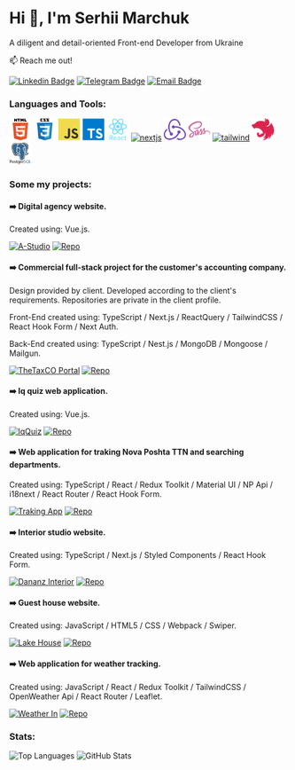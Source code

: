 # Hi 👋, I'm Serhii Marchuk
A diligent and detail-oriented Front-end Developer from Ukraine

📫 Reach me out!

[![Linkedin Badge](https://img.shields.io/badge/LinkedIn-white?style=flat&logo=linkedin&logoColor=white&labelColor=%230A66C2&color=%230A66C2)](http://www.linkedin.com/in/serhiimarchuk) [![Telegram Badge](https://img.shields.io/badge/Telegram-white?style=flat&logo=telegram&logoColor=white&labelColor=%2326A5E4&color=%2326A5E4)](https://t.me/Sergii_Marchuk) [![Email Badge](https://img.shields.io/badge/Email-white?style=flat&logo=gmail&logoColor=white&labelColor=%23EA4335&color=%23EA4335)](mailto:marchuk1992@gmail.com)

### Languages and Tools:
[<img src="https://raw.githubusercontent.com/devicons/devicon/master/icons/html5/html5-original-wordmark.svg" alt="html5" width="40" height="40"/>](https://www.w3.org/html/) [<img src="https://raw.githubusercontent.com/devicons/devicon/master/icons/css3/css3-original-wordmark.svg" alt="css3" width="40" height="40"/>](https://www.w3schools.com/css/) [<img src="https://raw.githubusercontent.com/devicons/devicon/master/icons/javascript/javascript-original.svg" alt="javascript0" width="40" height="40"/>](https://developer.mozilla.org/en-US/docs/Web/JavaScript) [<img src="https://raw.githubusercontent.com/devicons/devicon/master/icons/typescript/typescript-original.svg" alt="typescript" width="40" height="40"/>](https://www.typescriptlang.org/) [<img src="https://raw.githubusercontent.com/devicons/devicon/master/icons/react/react-original-wordmark.svg" alt="react" width="40" height="40"/>](https://reactjs.org/) [<img src="https://cdn.worldvectorlogo.com/logos/nextjs-2.svg" alt="nextjs" width="40" height="40"/>](https://nextjs.org/) [<img src="https://raw.githubusercontent.com/devicons/devicon/master/icons/redux/redux-original.svg" alt="redux" width="40" height="40"/>](https://redux.js.org) [<img src="https://raw.githubusercontent.com/devicons/devicon/master/icons/sass/sass-original.svg" alt="sass" width="40" height="40"/>](https://sass-lang.com) [<img src="https://www.vectorlogo.zone/logos/tailwindcss/tailwindcss-icon.svg" alt="tailwind" width="40" height="40"/>](https://tailwindcss.com/) [<img src="https://raw.githubusercontent.com/devicons/devicon/master/icons/nestjs/nestjs-original.svg" alt="nestjs" width="40" height="40"/>](https://nestjs.com/) [<img src="https://raw.githubusercontent.com/devicons/devicon/master/icons/postgresql/postgresql-original-wordmark.svg" alt="postgresql" width="40" height="40"/>](https://www.postgresql.org)

### Some my projects:
#### ➡️ Digital agency website. 
Сreated using: Vue.js.

[![A-Studio](https://img.shields.io/badge/A%20Studio-white?style=for-the-badge&color=25c2a0)](https://a-studio-peach.vercel.app/) [![Repo](https://img.shields.io/badge/Repo-white?style=for-the-badge&logo=github&logoColor=white&color=373f51)](https://github.com/MarS-27/A-Studio)
#### ➡️ Commercial full-stack project for the customer's accounting company. 
Design provided by client. Developed according to the client's requirements. Repositories are private in the client profile.

Front-End created using: TypeScript / Next.js / ReactQuery / TailwindCSS / React Hook Form / Next Auth.

Back-End created using: TypeScript / Nest.js / MongoDB / Mongoose / Mailgun.

[![TheTaxCO Portal](https://img.shields.io/badge/TheTaxCO%20Portal-white?style=for-the-badge&color=25c2a0)](https://portal.thetaxco.ca/) [![Repo](https://img.shields.io/badge/Repo-white?style=for-the-badge&logo=github&logoColor=white&color=373f51)](https://github.com/MarS-27/portal-thetaxco)
#### ➡️ Iq quiz web application. 
Сreated using: Vue.js.

[![IqQuiz](https://img.shields.io/badge/IqQuiz-white?style=for-the-badge&color=25c2a0)](https://iq-quiz-test.vercel.app/) [![Repo](https://img.shields.io/badge/Repo-white?style=for-the-badge&logo=github&logoColor=white&color=373f51)](https://github.com/MarS-27/IqQuiz-test)
#### ➡️ Web application for traking Nova Poshta TTN and searching departments.
Сreated using: TypeScript / React / Redux Toolkit / Material UI / NP Api / i18next / React Router / React Hook Form.

[![Traking App](https://img.shields.io/badge/Traking%20App-white?style=for-the-badge&color=25c2a0)](https://mars-27.github.io/np-app-test/) [![Repo](https://img.shields.io/badge/Repo-white?style=for-the-badge&logo=github&logoColor=white&color=373f51)](https://github.com/MarS-27/np-app-test)
#### ➡️ Interior studio website. 
Сreated using: TypeScript / Next.js / Styled Components / React Hook Form.

[![Dananz Interior](https://img.shields.io/badge/Dananz%20Interior-white?style=for-the-badge&color=25c2a0)](https://dananz-interior.vercel.app/) [![Repo](https://img.shields.io/badge/Repo-white?style=for-the-badge&logo=github&logoColor=white&color=373f51)](https://github.com/MarS-27/dananz-interior)
#### ➡️ Guest house website. 
Сreated using: JavaScript / HTML5 / CSS / Webpack / Swiper.

[![Lake House](https://img.shields.io/badge/Lake%20House-white?style=for-the-badge&color=25c2a0)](https://mars-27.github.io/lake-house/) [![Repo](https://img.shields.io/badge/Repo-white?style=for-the-badge&logo=github&logoColor=white&color=373f51)](https://github.com/MarS-27/lake-house)
#### ➡️  Web application for weather tracking.
Сreated using: JavaScript / React / Redux Toolkit / TailwindCSS / OpenWeather Api / React Router / Leaflet.

[![Weather In](https://img.shields.io/badge/Weather%20In-white?style=for-the-badge&color=25c2a0)](https://mars-27.github.io/weather-in/) [![Repo](https://img.shields.io/badge/Repo-white?style=for-the-badge&logo=github&logoColor=white&color=373f51)](https://github.com/MarS-27/weather-in)

### Stats:
![Top Languages](https://github-readme-stats.vercel.app/api/top-langs?username=mars-27&show_icons=true&locale=en&layout=compact&theme=calm)
![GitHub Stats](https://github-readme-stats.vercel.app/api?username=mars-27&show_icons=true&locale=en&theme=calm)



